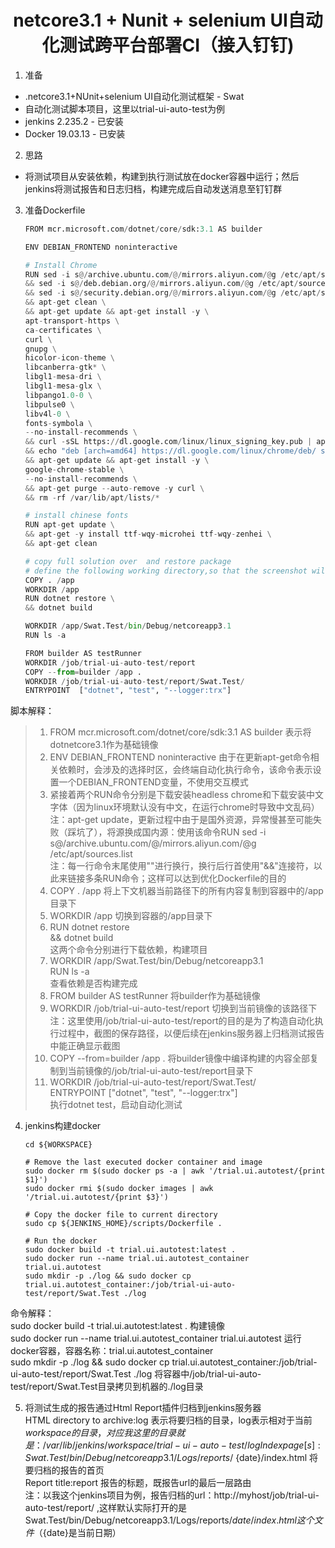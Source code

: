 # <center>netcore3.1 + Nunit + selenium UI自动化测试跨平台部署CI（接入钉钉)</center>

1. 准备
* .netcore3.1+NUnit+selenium UI自动化测试框架 - Swat
* 自动化测试脚本项目，这里以trial-ui-auto-test为例
* jenkins 2.235.2 - 已安装
* Docker 19.03.13 - 已安装

2. 思路
* 将测试项目从安装依赖，构建到执行测试放在docker容器中运行；然后jenkins将测试报告和日志归档，构建完成后自动发送消息至钉钉群

3. 准备Dockerfile

   ```python
   FROM mcr.microsoft.com/dotnet/core/sdk:3.1 AS builder

   ENV DEBIAN_FRONTEND noninteractive

   # Install Chrome
   RUN sed -i s@/archive.ubuntu.com/@/mirrors.aliyun.com/@g /etc/apt/sources.list \
   && sed -i s@/deb.debian.org/@/mirrors.aliyun.com/@g /etc/apt/sources.list \
   && sed -i s@/security.debian.org/@/mirrors.aliyun.com/@g /etc/apt/sources.list \
   && apt-get clean \
   && apt-get update && apt-get install -y \
   apt-transport-https \
   ca-certificates \
   curl \
   gnupg \
   hicolor-icon-theme \
   libcanberra-gtk* \
   libgl1-mesa-dri \
   libgl1-mesa-glx \
   libpango1.0-0 \
   libpulse0 \
   libv4l-0 \
   fonts-symbola \
   --no-install-recommends \
   && curl -sSL https://dl.google.com/linux/linux_signing_key.pub | apt-key add - \
   && echo "deb [arch=amd64] https://dl.google.com/linux/chrome/deb/ stable main" > /etc/apt/sources.list.d/google.list \
   && apt-get update && apt-get install -y \
   google-chrome-stable \
   --no-install-recommends \
   && apt-get purge --auto-remove -y curl \
   && rm -rf /var/lib/apt/lists/*

   # install chinese fonts
   RUN apt-get update \
   && apt-get -y install ttf-wqy-microhei ttf-wqy-zenhei \
   && apt-get clean

   # copy full solution over  and restore package
   # define the following working directory,so that the screenshot will be displayed properly in the jenkins report.
   COPY . /app
   WORKDIR /app
   RUN dotnet restore \
   && dotnet build

   WORKDIR /app/Swat.Test/bin/Debug/netcoreapp3.1
   RUN ls -a

   FROM builder AS testRunner
   WORKDIR /job/trial-ui-auto-test/report
   COPY --from=builder /app .
   WORKDIR /job/trial-ui-auto-test/report/Swat.Test/
   ENTRYPOINT  ["dotnet", "test", "--logger:trx"]
   ```

脚本解释：  
> 1. FROM mcr.microsoft.com/dotnet/core/sdk:3.1 AS builder 表示将dotnetcore3.1作为基础镜像
> 2. ENV DEBIAN_FRONTEND noninteractive 由于在更新apt-get命令相关依赖时，会涉及的选择时区，会终端自动化执行命令，该命令表示设置一个DEBIAN_FRONTEND变量，不使用交互模式
> 3. 紧接着两个RUN命令分别是下载安装headless chrome和下载安装中文字体（因为linux环境默认没有中文，在运行chrome时导致中文乱码）   
注：apt-get update，更新过程中由于是国外资源，异常慢甚至可能失败（踩坑了），将源换成国内源：使用该命令RUN sed -i s@/archive.ubuntu.com/@/mirrors.aliyun.com/@g /etc/apt/sources.list      
注：每一行命令末尾使用"\"进行换行，换行后行首使用"&&"连接符，以此来链接多条RUN命令；这样可以达到优化Dockerfile的目的  
> 4. COPY . /app 将上下文机器当前路径下的所有内容复制到容器中的/app目录下
> 5. WORKDIR /app 切换到容器的/app目录下
> 6. RUN dotnet restore \
    && dotnet build  
   这两个命令分别进行下载依赖，构建项目
> 7. WORKDIR /app/Swat.Test/bin/Debug/netcoreapp3.1  
   RUN ls -a   
   查看依赖是否构建完成
> 8. FROM builder AS testRunner 将builder作为基础镜像
> 9. WORKDIR /job/trial-ui-auto-test/report 切换到当前镜像的该路径下
   注：这里使用/job/trial-ui-auto-test/report的目的是为了构造自动化执行过程中，截图的保存路径，以便后续在jenkins服务器上归档测试报告中能正确显示截图
> 10. COPY --from=builder /app .  将builder镜像中编译构建的内容全部复制到当前镜像的/job/trial-ui-auto-test/report目录下
> 11. WORKDIR /job/trial-ui-auto-test/report/Swat.Test/   
    ENTRYPOINT  ["dotnet", "test", "--logger:trx"]   
    执行dotnet test，启动自动化测试   

4. jenkins构建docker

   ```
   cd ${WORKSPACE}

   # Remove the last executed docker container and image
   sudo docker rm $(sudo docker ps -a | awk '/trial.ui.autotest/{print $1}')
   sudo docker rmi $(sudo docker images | awk '/trial.ui.autotest/{print $3}')

   # Copy the docker file to current directory
   sudo cp ${JENKINS_HOME}/scripts/Dockerfile .

   # Run the docker
   sudo docker build -t trial.ui.autotest:latest .
   sudo docker run --name trial.ui.autotest_container trial.ui.autotest
   sudo mkdir -p ./log && sudo docker cp trial.ui.autotest_container:/job/trial-ui-auto-test/report/Swat.Test ./log
   ```
   
命令解释：   
sudo docker build -t trial.ui.autotest:latest . 构建镜像   
sudo docker run --name trial.ui.autotest_container trial.ui.autotest 运行docker容器，容器名称：trial.ui.autotest_container   
sudo mkdir -p ./log && sudo docker cp trial.ui.autotest_container:/job/trial-ui-auto-test/report/Swat.Test ./log  将容器中/job/trial-ui-auto-test/report/Swat.Test目录拷贝到机器的./log目录

5. 将测试生成的报告通过Html Report插件归档到jenkins服务器  
HTML directory to archive:log  表示将要归档的目录，log表示相对于当前${workspace}的目录，对应我这里的目录就是：/var/lib/jenkins/workspace/trial-ui-auto-test/log    
Index page[s]:Swat.Test/bin/Debug/netcoreapp3.1/Logs/reports/$  {date}/index.html 将要归档的报告的首页	    
Report title:report 报告的标题，既报告url的最后一层路由  
注：以我这个jenkins项目为例，报告归档的url：http://myhost/job/trial-ui-auto-test/report/ ,这样默认实际打开的是Swat.Test/bin/Debug/netcoreapp3.1/Logs/reports/${date}/index.html这个文件（${date}是当前日期）
